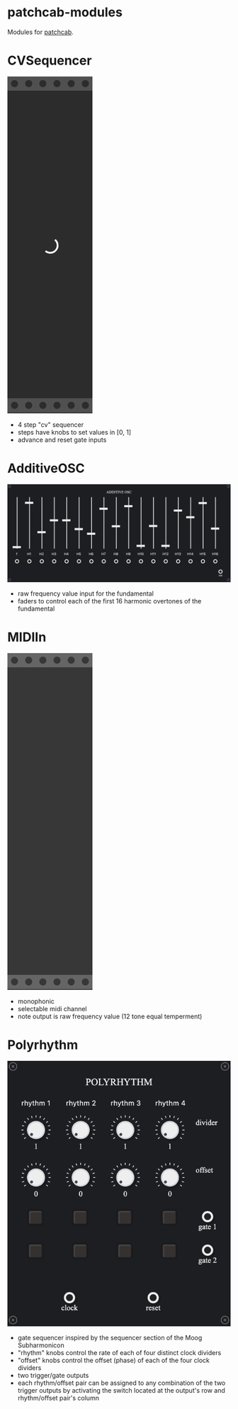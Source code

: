 # patchcab-modules

Modules for [patchcab](https://github.com/spectrome/patchcab/).

# CVSequencer
![screenshot of the CV Sequencer module](packages/cvsequencer/modules/cvsequencer.png)
- 4 step "cv" sequencer
- steps have knobs to set values in [0, 1]
- advance and reset gate inputs

# AdditiveOSC
![screenshot of the Additive Oscillator module](packages/additiveosc/modules/additiveosc.png)
- raw frequency value input for the fundamental
- faders to control each of the first 16 harmonic overtones of the fundamental

# MIDIIn
![screenshot of the Midi In module](packages/midiin/modules/midiin.png)
- monophonic
- selectable midi channel
- note output is raw frequency value (12 tone equal temperment)

# Polyrhythm
![screenshot of the Polyrhythm module](packages/polyrhythm/modules/polyrhythm.png)
- gate sequencer inspired by the sequencer section of the Moog Subharmonicon
- "rhythm" knobs control the rate of each of four distinct clock dividers
- "offset" knobs control the offset (phase) of each of the four clock dividers
- two trigger/gate outputs
- each rhythm/offset pair can be assigned to any combination of the two trigger outputs by activating the switch located at the output's row and rhythm/offset pair's column
